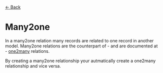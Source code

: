 [<- Back](../README.md)

# Many2one
In a many2one relation many records are related to one record in another model. Many2one relations are the counterpart of - and are documented at - [one2many](one2many.md) relations.

By creating a many2one relationship your autmatically create a one2many relationship and vice versa.

